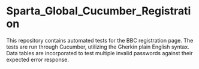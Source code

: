 # Sparta_Global_Cucumber_Registration

This repository contains automated tests for the BBC registration page. The tests are run through Cucumber, utilizing the Gherkin plain English syntax. Data tables are incorporated to test multiple invalid passwords against their expected error response.
